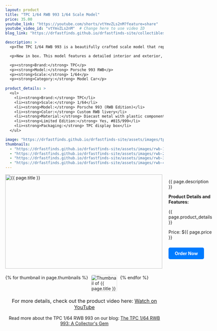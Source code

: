 ```yaml
---
layout: product
title: "TPC 1/64 RWB 993 1/64 Scale Model"
price: 35.00
youtube_link: "https://youtube.com/shorts/vtYmvZLs2nM?feature=share"
youtube_video_id: "vtYmvZLs2nM"  # Change here to use video ID
blog_link: "https://drfastfinds.github.io/drfastfinds-site/collectibles/diecast/rwb/tpc/porsche/2024/09/25/tpc-rwb-993.html"

description: >
  <p>The TPC 1/64 RWB 993 is a beautifully crafted scale model that represents the iconic Porsche 993. It also glows in the dark! Known for its wide body and striking design, this model captures the essence of RWB's customization philosophy. Perfect for collectors and enthusiasts, the RWB 993 model is a fantastic addition to any diecast collection. This model is a limited edition #815/999.</p>

  <p>New in box. This model features a detailed interior and exterior, showcasing the distinct styling that RWB is renowned for. Made primarily of diecast metal with some plastic components.</p>

  <p><strong>Brand:</strong> TPC</p>
  <p><strong>Model:</strong> Porsche 993 RWB</p>
  <p><strong>Scale:</strong> 1/64</p>
  <p><strong>Category:</strong> Model Car</p>
  
product_details: >
  <ul>
    <li><strong>Brand:</strong> TPC</li>
    <li><strong>Scale:</strong> 1/64</li>
    <li><strong>Model:</strong> Porsche 993 (RWB Edition)</li>
    <li><strong>Color:</strong> Custom RWB livery</li>
    <li><strong>Material:</strong> Diecast metal with plastic components</li>
    <li><strong>Limited Edition:</strong> Yes, #815/999</li>
    <li><strong>Packaging:</strong> TPC display box</li>
  </ul>

image: "https://drfastfinds.github.io/drfastfinds-site/assets/images/tpc.jpg.jpg"
thumbnails:
  - "https://drfastfinds.github.io/drfastfinds-site/assets/images/rwb-1.jpg"
  - "https://drfastfinds.github.io/drfastfinds-site/assets/images/rwb-2.jpg"
  - "https://drfastfinds.github.io/drfastfinds-site/assets/images/rwb-3.jpg"
  - "https://drfastfinds.github.io/drfastfinds-site/assets/images/rwb-4.jpg"
---
```


<div class="product-detail">
    <div class="product-image-box">
        <img class="main-image" src="{{ page.image }}" alt="{{ page.title }}">
    </div>
    <div class="product-text">
        <p>{{ page.description }}</p>
        <p><strong>Product Details and Features:</strong></p>
        <p>{{ page.product_details }}</p>
        <p>Price: ${{ page.price }}</p>
        <a href="{{ site.baseurl }}/order" class="buy-now">Order Now</a>
    </div>
</div>

<div class="thumbnail-carousel">
    {% for thumbnail in page.thumbnails %}
    <img class="thumbnail" src="{{ thumbnail }}" alt="Thumbnail of {{ page.title }}">
    {% endfor %}
</div>

<div style="text-align: center;">
    <p class="youtube-link">For more details, check out the product video here: 
        <a href="{{ page.youtube_link }}" target="_blank">Watch on YouTube</a>
    </p>
    <p>Read more about the TPC 1/64 RWB 993 on our blog: 
        <a href="https://drfastfinds.github.io/drfastfinds-site/collectibles/diecast/rwb/tpc/porsche/2024/09/25/tpc-rwb-993.html">The TPC 1/64 RWB 993: A Collector's Gem</a>
    </p>
</div>

<style>
.product-detail {
    display: flex;
    align-items: flex-start;
    gap: 20px;
    margin-bottom: 20px;
}

.product-image-box {
    flex-shrink: 0;
    width: 500px; 
    height: 300px; 
    overflow: hidden; 
}

.main-image {
    width: 100%; 
    height: 100%; 
    object-fit: contain; 
    display: block;
}

.product-text {
    max-width: 400px;
    flex-grow: 1;
}

.thumbnail-carousel {
    margin-top: 20px;
    display: flex;
    flex-wrap: wrap; 
    gap: 10px;
    justify-content: flex-start;
}

.thumbnail {
    max-width: 80px;
    cursor: pointer;
    border: 1px solid #ddd;
    border-radius: 4px;
}

.youtube-link {
    text-align: center;
    margin-top: 20px;
    font-size: 16px;
}

.buy-now {
    display: inline-block;
    padding: 10px 20px;
    margin-top: 10px;
    background-color: #007bff;
    color: #fff;
    text-decoration: none;
    border-radius: 5px;
    font-weight: bold;
    text-align: center;
}

.buy-now:hover {
    background-color: #0056b3;
}
</style>

<script>
document.addEventListener('DOMContentLoaded', function() {
    const mainImage = document.querySelector('.main-image');
    const thumbnails = document.querySelectorAll('.thumbnail');

    thumbnails.forEach(thumbnail => {
        thumbnail.addEventListener('click', function() {
            mainImage.src = this.src;
        });
    });
});
</script>
